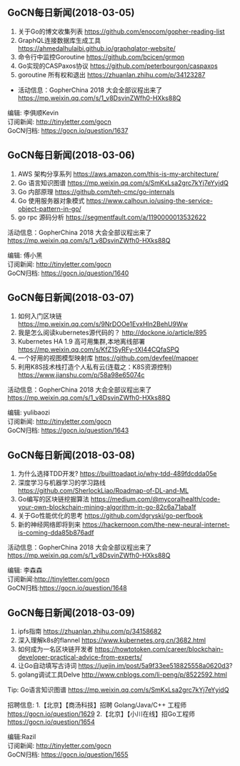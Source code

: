## GoCN每日新闻(2018-03-05)

1. 关于Go的博文收集列表 https://github.com/enocom/gopher-reading-list
2. GraphQL连接数据库生成工具 https://ahmedalhulaibi.github.io/graphqlator-website/
3. 命令行中监控Goroutine https://github.com/bcicen/grmon
4. Go实现的CASPaxos协议 https://github.com/peterbourgon/caspaxos
5. goroutine 所有权和退出 https://zhuanlan.zhihu.com/p/34123287

* 活动信息：GopherChina 2018 大会全部议程出来了 https://mp.weixin.qq.com/s/1_v8DsvinZWfh0-HXks88Q

编辑: 李俱顺Kevin    
订阅新闻: http://tinyletter.com/gocn    
GoCN归档: https://gocn.io/question/1637    



## GoCN每日新闻(2018-03-06)

1. AWS 架构分享系列 https://aws.amazon.com/this-is-my-architecture/
2. Go 语言知识图谱 https://mp.weixin.qq.com/s/SmKxLsa2grc7kYj7eYyidQ
3. Go 内部原理 https://github.com/teh-cmc/go-internals
4. Go 使用服务器对象模式 https://www.calhoun.io/using-the-service-object-pattern-in-go/
5. go rpc 源码分析 https://segmentfault.com/a/1190000013532622

活动信息：GopherChina 2018 大会全部议程出来了 https://mp.weixin.qq.com/s/1_v8DsvinZWfh0-HXks88Q

编辑: 傅小黑  
订阅新闻: http://tinyletter.com/gocn  
GoCN归档: https://gocn.io/question/1640  

## GoCN每日新闻(2018-03-07)

1. 如何入门区块链  https://mp.weixin.qq.com/s/9NrDOOe1EvxHln2BehU9Ww
2. 我是怎么阅读kubernetes源代码的？ http://dockone.io/article/895
3. Kubernetes HA 1.9 高可用集群,本地离线部署 https://mp.weixin.qq.com/s/KfZ1SyRFy-tXI44CQfaSPQ
4. 一个好用的视图模型映射库 https://github.com/devfeel/mapper
5. 利用K8S技术栈打造个人私有云(连载之：K8S资源控制)  https://www.jianshu.com/p/58a98e65074c

活动信息：GopherChina 2018 大会全部议程出来了 https://mp.weixin.qq.com/s/1_v8DsvinZWfh0-HXks88Q

编辑: yulibaozi  
订阅新闻: http://tinyletter.com/gocn  
GoCN归档: https://gocn.io/question/1643  



## GoCN每日新闻(2018-03-08)

1. 为什么选择TDD开发? https://builttoadapt.io/why-tdd-489fdcdda05e
2. 深度学习与机器学习的学习路线 https://github.com/SherlockLiao/Roadmap-of-DL-and-ML
3. Go编写的区块链挖掘算法 https://medium.com/@mycoralhealth/code-your-own-blockchain-mining-algorithm-in-go-82c6a71aba1f
4. 关于Go性能优化的思考 https://github.com/dgryski/go-perfbook
5. 新的神经网络即将到来 https://hackernoon.com/the-new-neural-internet-is-coming-dda85b876adf

活动信息：GopherChina 2018 大会全部议程出来了 https://mp.weixin.qq.com/s/1_v8DsvinZWfh0-HXks88Q

编辑: 李森森  
订阅新闻:http://tinyletter.com/gocn  
GoCN归档:https://gocn.io/question/1648  

## GoCN每日新闻(2018-03-09)

1. ipfs指南 https://zhuanlan.zhihu.com/p/34158682
2. 深入理解k8s的flannel https://www.kubernetes.org.cn/3682.html
3. 如何成为一名区块链开发者 https://howtotoken.com/career/blockchain-developer-practical-advice-from-experts/
4. 让Go自动填写古诗词 https://juejin.im/post/5a9f33ee518825558a0620d3?
5. golang调试工具Delve http://www.cnblogs.com/li-peng/p/8522592.html

Tip: Go语言知识图谱 https://mp.weixin.qq.com/s/SmKxLsa2grc7kYj7eYyidQ

招聘信息:
1.【北京】【商汤科技】招聘 Golang/Java/C++ 工程师 https://gocn.io/question/1629
2.【北京】【小川在线】招Go工程师 https://gocn.io/question/1654

编辑:Razil  
订阅新闻: http://tinyletter.com/gocn  
GoCN归档: https://gocn.io/question/1655
